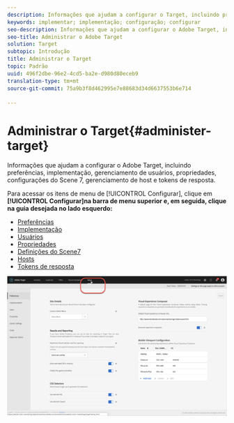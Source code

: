 ```yaml
---
description: Informações que ajudam a configurar o Target, incluindo preferências, implementação, gerenciamento de usuários, propriedades, configurações do Scene 7, gerenciamento de host e tokens de resposta.
keywords: implementar; implementação; configuração; configurar
seo-description: Informações que ajudam a configurar o Adobe Target, incluindo preferências, implementação, gerenciamento de usuários, propriedades, configurações do Scene 7, gerenciamento de host e tokens de resposta.
seo-title: Administrar o Adobe Target
solution: Target
subtopic: Introdução
title: Administrar o Target
topic: Padrão
uuid: 496f2dbe-96e2-4cd5-ba2e-d980d80eceb9
translation-type: tm+mt
source-git-commit: 75a9b3f8d462995e7e88683d34d6637553b6e714

---
```



# Administrar o Target{#administer-target}

Informações que ajudam a configurar o Adobe Target, incluindo preferências, implementação, gerenciamento de usuários, propriedades, configurações do Scene 7, gerenciamento de host e tokens de resposta.

Para acessar os itens de menu de [!UICONTROL Configurar], clique em **[!UICONTROL Configurar]na barra de menu superior e, em seguida, clique na guia desejada no lado esquerdo:**

* [Preferências](/help/administrating-target/r-target-account-preferences/target-account-preferences.md)
* [Implementação](/help/c-implementing-target/implementing-target.md)
* [Usuários](/help/administrating-target/c-user-management/user-management.md)
* [Propriedades](/help/administrating-target/c-user-management/property-channel/property-channel.md)
* [Definições do Scene7](/help/administrating-target/scene7-settings.md)
* [Hosts](/help/administrating-target/hosts.md)
* [Tokens de resposta](/help/administrating-target/response-tokens.md)

![Menu Configuração do Adobe Target](/help/administrating-target/assets/setup_menu_new.png)